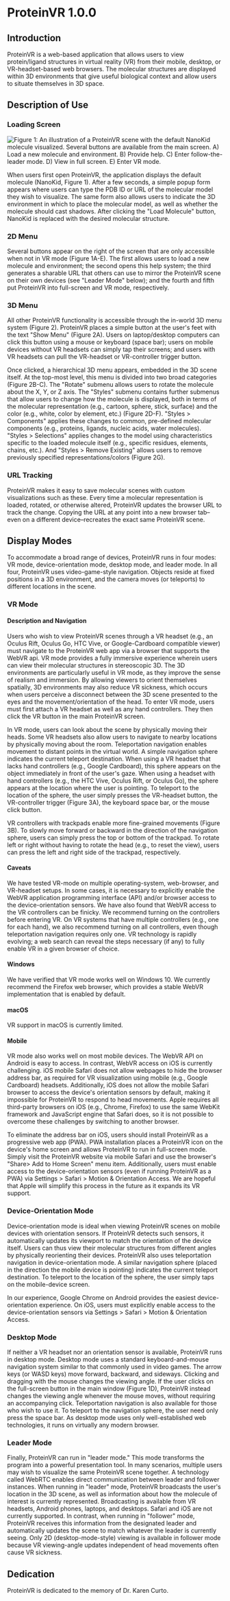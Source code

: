 # ProteinVR 1.0.0 #

## Introduction ##

ProteinVR is a web-based application that allows users to view protein/ligand
structures in virtual reality (VR) from their mobile, desktop, or
VR-headset-based web browsers. The molecular structures are displayed within
3D environments that give useful biological context and allow users to situate
themselves in 3D space.

## Description of Use ##

### Loading Screen ###

![Figure 1: An illustration of a ProteinVR scene with the default NanoKid
molecule visualized. Several buttons are available from the main screen. A)
Load a new molecule and environment. B) Provide help. C) Enter
follow-the-leader mode. D) View in full screen. E) Enter VR
mode.](https://git.durrantlab.pitt.edu/jdurrant/protein-vr/raw/master/src/components/UI/OpenPopup/pages/imgs/environment.jpg)

When users first open ProteinVR, the application displays the default molecule
(NanoKid, Figure 1). After a few seconds, a simple popup form appears where
users can type the PDB ID or URL of the molecular model they wish to
visualize. The same form also allows users to indicate the 3D environment in
which to place the molecular model, as well as whether the molecule should
cast shadows. After clicking the "Load Molecule" button, NanoKid is replaced
with the desired molecular structure.

### 2D Menu ###

Several buttons appear on the right of the screen that are only accessible
when not in VR mode (Figure 1A-E). The first allows users to load a new
molecule and environment; the second opens this help system; the third
generates a sharable URL that others can use to mirror the ProteinVR scene on
their own devices (see "Leader Mode" below); and the fourth and fifth put
ProteinVR into full-screen and VR mode, respectively.

### 3D Menu ###

All other ProteinVR functionality is accessible through the in-world 3D menu
system (Figure 2). ProteinVR places a simple button at the user's feet with
the text "Show Menu" (Figure 2A). Users on laptop/desktop computers can click
this button using a mouse or keyboard (space bar); users on mobile devices
without VR headsets can simply tap their screens; and users with VR headsets
can pull the VR-headset or VR-controller trigger button.

Once clicked, a hierarchical 3D menu appears, embedded in the 3D scene itself.
At the top-most level, this menu is divided into two broad categories (Figure
2B-C). The "Rotate" submenu allows users to rotate the molecule about the X,
Y, or Z axis. The "Styles" submenu contains further submenus that allow users
to change how the molecule is displayed, both in terms of the molecular
representation (e.g., cartoon, sphere, stick, surface) and the color (e.g.,
white, color by element, etc.) (Figure 2D-F). "Styles > Components" applies
these changes to common, pre-defined molecular components (e.g., proteins,
ligands, nucleic acids, water molecules). "Styles > Selections" applies
changes to the model using characteristics specific to the loaded molecule
itself (e.g., specific residues, elements, chains, etc.). And "Styles > Remove
Existing" allows users to remove previously specified representations/colors
(Figure 2G).

### URL Tracking ###

ProteinVR makes it easy to save molecular scenes with custom visualizations
such as these. Every time a molecular representation is loaded, rotated, or
otherwise altered, ProteinVR updates the browser URL to track the change.
Copying the URL at any point into a new browser tab–even on a different
device–recreates the exact same ProteinVR scene.

## Display Modes ##

To accommodate a broad range of devices, ProteinVR runs in four modes: VR
mode, device-orientation mode, desktop mode, and leader mode. In all four,
ProteinVR uses video-game-style navigation. Objects reside at fixed positions
in a 3D environment, and the camera moves (or teleports) to different
locations in the scene.

### VR Mode ###

#### Description and Navigation ####

Users who wish to view ProteinVR scenes through a VR headset (e.g., an Oculus
Rift, Oculus Go, HTC Vive, or Google-Cardboard compatible viewer) must
navigate to the ProteinVR web app via a browser that supports the WebVR api.
VR mode provides a fully immersive experience wherein users can view their
molecular structures in stereoscopic 3D. The 3D environments are particularly
useful in VR mode, as they improve the sense of realism and immersion. By
allowing viewers to orient themselves spatially, 3D environments may also
reduce VR sickness, which occurs when users perceive a disconnect between the
3D scene presented to the eyes and the movement/orientation of the head. To
enter VR mode, users must first attach a VR headset as well as any hand
controllers. They then click the VR button in the main ProteinVR screen.

In VR mode, users can look about the scene by physically moving their heads.
Some VR headsets also allow users to navigate to nearby locations by
physically moving about the room. Teleportation navigation enables movement to
distant points in the virtual world. A simple navigation sphere indicates the
current teleport destination. When using a VR headset that lacks hand
controllers (e.g., Google Cardboard), this sphere appears on the object
immediately in front of the user's gaze. When using a headset with hand
controllers (e.g., the HTC Vive, Oculus Rift, or Oculus Go), the sphere
appears at the location where the user is pointing. To teleport to the
location of the sphere, the user simply presses the VR-headset button, the
VR-controller trigger (Figure 3A), the keyboard space bar, or the mouse click
button.

VR controllers with trackpads enable more fine-grained movements (Figure 3B).
To slowly move forward or backward in the direction of the navigation sphere,
users can simply press the top or bottom of the trackpad. To rotate left or
right without having to rotate the head (e.g., to reset the view), users can
press the left and right side of the trackpad, respectively.

#### Caveats ####

We have tested VR-mode on multiple operating-system, web-browser, and
VR-headset setups. In some cases, it is necessary to explicitly enable the
WebVR application programming interface (API) and/or browser access to the
device-orientation sensors. We have also found that WebVR access to the VR
controllers can be finicky. We recommend turning on the controllers before
entering VR. On VR systems that have multiple controllers (e.g., one for each
hand), we also recommend turning on all controllers, even though teleportation
navigation requires only one. VR technology is rapidly evolving; a web search
can reveal the steps necessary (if any) to fully enable VR in a given browser
of choice.

#### Windows ####

We have verified that VR mode works well on Windows 10. We currently recommend
the Firefox web browser, which provides a stable WebVR implementation that is
enabled by default.

#### macOS ####

VR support in macOS is currently limited.

#### Mobile ####

VR mode also works well on most mobile devices. The WebVR API on Android is
easy to access. In contrast, WebVR access on iOS is currently challenging. iOS
mobile Safari does not allow webpages to hide the browser address bar, as
required for VR visualization using mobile (e.g., Google Cardboard) headsets.
Additionally, iOS does not allow the mobile Safari browser to access the
device's orientation sensors by default, making it impossible for ProteinVR to
respond to head movements. Apple requires all third-party browsers on iOS
(e.g., Chrome, Firefox) to use the same WebKit framework and JavaScript engine
that Safari does, so it is not possible to overcome these challenges by
switching to another browser.

To eliminate the address bar on iOS, users should install ProteinVR as a
progressive web app (PWA). PWA installation places a ProteinVR icon on the
device's home screen and allows ProteinVR to run in full-screen mode. Simply
visit the ProteinVR website via mobile Safari and use the browser's "Share>
Add to Home Screen" menu item. Additionally, users must enable access to the
device-orientation sensors (even if running ProteinVR as a PWA) via Settings >
Safari > Motion & Orientation Access. We are hopeful that Apple will simplify
this process in the future as it expands its VR support.

### Device-Orientation Mode ###

Device-orientation mode is ideal when viewing ProteinVR scenes on mobile
devices with orientation sensors. If ProteinVR detects such sensors, it
automatically updates its viewport to match the orientation of the device
itself. Users can thus view their molecular structures from different angles
by physically reorienting their devices. ProteinVR also uses teleportation
navigation in device-orientation mode. A similar navigation sphere (placed in
the direction the mobile device is pointing) indicates the current teleport
destination. To teleport to the location of the sphere, the user simply taps
on the mobile-device screen.

In our experience, Google Chrome on Android provides the easiest
device-orientation experience. On iOS, users must explicitly enable access to
the device-orientation sensors via Settings > Safari > Motion & Orientation
Access.

### Desktop Mode ###

If neither a VR headset nor an orientation sensor is available, ProteinVR runs
in desktop mode. Desktop mode uses a standard keyboard-and-mouse navigation
system similar to that commonly used in video games. The arrow keys (or WASD
keys) move forward, backward, and sideways. Clicking and dragging with the
mouse changes the viewing angle. If the user clicks on the full-screen button
in the main window (Figure 1D), ProteinVR instead changes the viewing angle
whenever the mouse moves, without requiring an accompanying click.
Teleportation navigation is also available for those who wish to use it. To
teleport to the navigation sphere, the user need only press the space bar. As
desktop mode uses only well-established web technologies, it runs on virtually
any modern browser.

### Leader Mode ###

Finally, ProteinVR can run in "leader mode." This mode transforms the program
into a powerful presentation tool. In many scenarios, multiple users may wish
to visualize the same ProteinVR scene together. A technology called WebRTC
enables direct communication between leader and follower instances. When
running in "leader" mode, ProteinVR broadcasts the user's location in the 3D
scene, as well as information about how the molecule of interest is currently
represented. Broadcasting is available from VR headsets, Android phones,
laptops, and desktops. Safari and iOS are not currently supported. In
contrast, when running in "follower" mode, ProteinVR receives this information
from the designated leader and automatically updates the scene to match
whatever the leader is currently seeing. Only 2D (desktop-mode-style) viewing
is available in follower mode because VR viewing-angle updates independent of
head movements often cause VR sickness.

## Dedication ##

ProteinVR is dedicated to the memory of Dr. Karen Curto.
